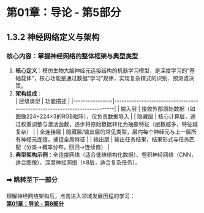 # 第01章：导论 - 第5部分
## 1.3.2 神经网络定义与架构  
### 核心内容：掌握神经网络的整体框架与典型类型  
1. **核心定义**：模仿生物大脑神经元连接结构的机器学习模型，是深度学习的“基础载体”，核心功能是通过数据“学习”规律，实现复杂模式的识别、预测或决策。  
2. **架构组成**：  
| 层级类型       | 功能描述                                                                 |
|----------------|--------------------------------------------------------------------------|
| 输入层         | 接收外部原始数据（如图像224×224×3的RGB矩阵），仅负责数据导入             |
| 隐藏层         | 核心计算层，通过权重调整与激活函数，逐步将原始数据转化为抽象特征（层数越多，特征越复杂） |
| 全连接层       | 隐藏层/输出层的常见类型，层内每个神经元与上一层所有神经元连接，捕捉全局特征       |
| 输出层         | 输出任务结果，结果形式与任务匹配（分类→概率分布，回归→连续值）             |
3. **典型架构示例**：全连接网络（适合低维结构化数据）、卷积神经网络（CNN，适合图像）、深度神经网络（≥8层，适合复杂任务）。  

### ➡️ 跳转至下一部分  
理解神经网络架构后，点击进入领域发展历程的学习：  
**[第01章：导论 - 第6部分](chter06.md)**
